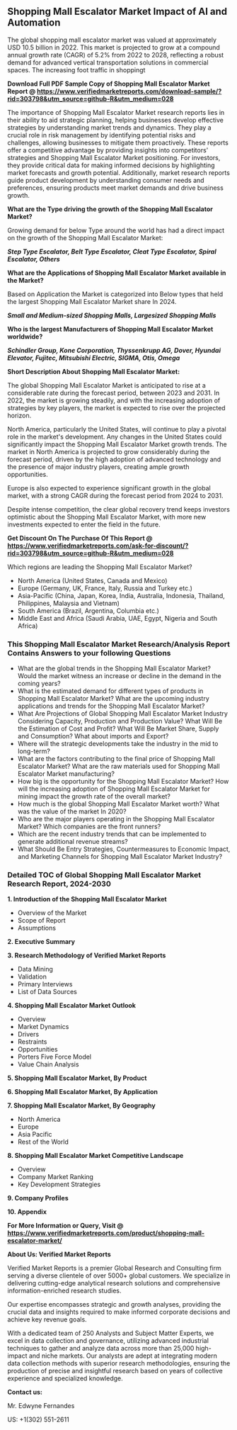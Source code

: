 <h2>Shopping Mall Escalator Market Impact of AI and Automation</h2><p>The global shopping mall escalator market was valued at approximately USD 10.5 billion in 2022. This market is projected to grow at a compound annual growth rate (CAGR) of 5.2% from 2022 to 2028, reflecting a robust demand for advanced vertical transportation solutions in commercial spaces. The increasing foot traffic in shoppingt</p><p id="" class=""><strong>Download Full PDF Sample Copy of Shopping Mall Escalator Market Report @ <a href="https://www.verifiedmarketreports.com/download-sample/?rid=303798&utm_source=github-R&utm_medium=028" target="_blank">https://www.verifiedmarketreports.com/download-sample/?rid=303798&utm_source=github-R&utm_medium=028</a></strong></p><p>The importance of&nbsp;Shopping Mall Escalator Market research reports lies in their ability to aid strategic planning, helping businesses develop effective strategies by understanding market trends and dynamics. They play a crucial role in risk management by identifying potential risks and challenges, allowing businesses to mitigate them proactively. These reports offer a competitive advantage by providing insights into competitors' strategies and Shopping Mall Escalator Market positioning. For investors, they provide critical data for making informed decisions by highlighting market forecasts and growth potential. Additionally, market research reports guide product development by understanding consumer needs and preferences, ensuring products meet market demands and drive business growth.</p><p><strong>What are the&nbsp;Type driving the growth of the Shopping Mall Escalator Market?</strong></p><p id="" class="">Growing demand for below Type around the world has had a direct impact on the growth of the Shopping Mall Escalator Market:</p><em><strong>Step Type Escalator, Belt Type Escalator, Cleat Type Escalator, Spiral Escalator, Others</strong></em></p><strong>What are the&nbsp;Applications&nbsp;of Shopping Mall Escalator Market available in the Market?</strong></p><p id="" class="">Based on Application the Market is categorized into Below types that held the largest Shopping Mall Escalator Market share In 2024.</p><em><strong>Small and Medium-sized Shopping Malls, Largesized Shopping Malls</strong></em></p><strong>Who is the largest Manufacturers of Shopping Mall Escalator Market worldwide?</strong></p><p><em><strong>Schindler Group, Kone Corporation, Thyssenkrupp AG, Dover, Hyundai Elevator, Fujitec, Mitsubishi Electric, SIGMA, Otis, Omega</strong></em></p><p id="" class=""><strong>Short Description About Shopping Mall Escalator Market:</strong></p><p>The global Shopping Mall Escalator Market is anticipated to rise at a considerable rate during the forecast period, between 2023 and 2031. In 2022, the market is growing steadily, and with the increasing adoption of strategies by key players, the market is expected to rise over the projected horizon.</p><p>North America, particularly the United States, will continue to play a pivotal role in the market's development. Any changes in the United States could significantly impact the Shopping Mall Escalator Market growth trends. The market in North America is projected to grow considerably during the forecast period, driven by the high adoption of advanced technology and the presence of major industry players, creating ample growth opportunities.</p><p>Europe is also expected to experience significant growth in the global market, with a strong CAGR during the forecast period from 2024 to 2031.</p><p>Despite intense competition, the clear global recovery trend keeps investors optimistic about the Shopping Mall Escalator Market, with more new investments expected to enter the field in the future.</p><p id="" class=""><strong>Get Discount On The Purchase Of This Report @ <a href="https://www.verifiedmarketreports.com/ask-for-discount/?rid=303798&utm_source=github-R&utm_medium=028" target="_blank">https://www.verifiedmarketreports.com/ask-for-discount/?rid=303798&utm_source=github-R&utm_medium=028</a></strong></p>Which regions are leading the Shopping Mall Escalator Market?</p><ul><li>North America (United States, Canada and Mexico)</li><li>Europe (Germany, UK, France, Italy, Russia and Turkey etc.)</li><li>Asia-Pacific (China, Japan, Korea, India, Australia, Indonesia, Thailand, Philippines, Malaysia and Vietnam)</li><li>South America (Brazil, Argentina, Columbia etc.)</li><li>Middle East and Africa (Saudi Arabia, UAE, Egypt, Nigeria and South Africa)</li></ul><h3 id="" class="">This Shopping Mall Escalator Market Research/Analysis Report Contains Answers to your following Questions</h3><ul><li>What are the global trends in the Shopping Mall Escalator Market? Would the market witness an increase or decline in the demand in the coming years?</li><li>What is the estimated demand for different types of products in Shopping Mall Escalator Market? What are the upcoming industry applications and trends for the Shopping Mall Escalator Market?</li><li>What Are Projections of Global Shopping Mall Escalator Market Industry Considering Capacity, Production and Production Value? What Will Be the Estimation of Cost and Profit? What Will Be Market Share, Supply and Consumption? What about imports and Export?</li><li>Where will the strategic developments take the industry in the mid to long-term?</li><li>What are the factors contributing to the final price of Shopping Mall Escalator Market? What are the raw materials used for Shopping Mall Escalator Market manufacturing?</li><li>How big is the opportunity for the Shopping Mall Escalator Market? How will the increasing adoption of Shopping Mall Escalator Market for mining impact the growth rate of the overall market?</li><li>How much is the global Shopping Mall Escalator Market worth? What was the value of the market In 2020?</li><li>Who are the major players operating in the Shopping Mall Escalator Market? Which companies are the front runners?</li><li>Which are the recent industry trends that can be implemented to generate additional revenue streams?</li><li>What Should Be Entry Strategies, Countermeasures to Economic Impact, and Marketing Channels for Shopping Mall Escalator Market Industry?</li></ul><h3 id="" class="">Detailed TOC of Global Shopping Mall Escalator Market Research Report, 2024-2030</h3><p id="" class=""><strong>1. Introduction of the Shopping Mall Escalator Market</strong></p><ul><li>Overview of the Market</li><li>Scope of Report</li><li>Assumptions</li></ul><p id="" class=""><strong>2. Executive Summary</strong></p><p id="" class=""><strong>3. Research Methodology of Verified Market Reports</strong></p><ul><li>Data Mining</li><li>Validation</li><li>Primary Interviews</li><li>List of Data Sources</li></ul><p id="" class=""><strong>4. Shopping Mall Escalator Market Outlook</strong></p><ul><li>Overview</li><li>Market Dynamics</li><li>Drivers</li><li>Restraints</li><li>Opportunities</li><li>Porters Five Force Model</li><li>Value Chain Analysis</li></ul><p id="" class=""><strong>5. Shopping Mall Escalator Market, By Product</strong></p><p id="" class=""><strong>6. Shopping Mall Escalator Market, By Application</strong></p><p id="" class=""><strong>7. Shopping Mall Escalator Market, By Geography</strong></p><ul><li>North America</li><li>Europe</li><li>Asia Pacific</li><li>Rest of the World</li></ul><p id="" class=""><strong>8. Shopping Mall Escalator Market Competitive Landscape</strong></p><ul><li>Overview</li><li>Company Market Ranking</li><li>Key Development Strategies</li></ul><p id="" class=""><strong>9. Company Profiles</strong></p><p id="" class=""><strong>10. Appendix</strong></p><p id="" class=""><strong>For More Information or Query, Visit @ <a href="https://www.verifiedmarketreports.com/product/shopping-mall-escalator-market/" target="_blank">https://www.verifiedmarketreports.com/product/shopping-mall-escalator-market/</a></strong></p><p id="" class=""><strong>About Us: Verified Market Reports</strong></p><p id="" class="">Verified Market Reports is a premier Global Research and Consulting firm serving a diverse clientele of over 5000+ global customers. We specialize in delivering cutting-edge analytical research solutions and comprehensive information-enriched research studies.</p><p id="" class="">Our expertise encompasses strategic and growth analyses, providing the crucial data and insights required to make informed corporate decisions and achieve key revenue goals.</p><p id="" class="">With a dedicated team of 250 Analysts and Subject Matter Experts, we excel in data collection and governance, utilizing advanced industrial techniques to gather and analyze data across more than 25,000 high-impact and niche markets. Our analysts are adept at integrating modern data collection methods with superior research methodologies, ensuring the production of precise and insightful research based on years of collective experience and specialized knowledge.</p><p id="" class=""><strong>Contact us:</strong></p><p id="" class="">Mr. Edwyne Fernandes</p><p id="" class="">US: +1(302) 551-2611</p>